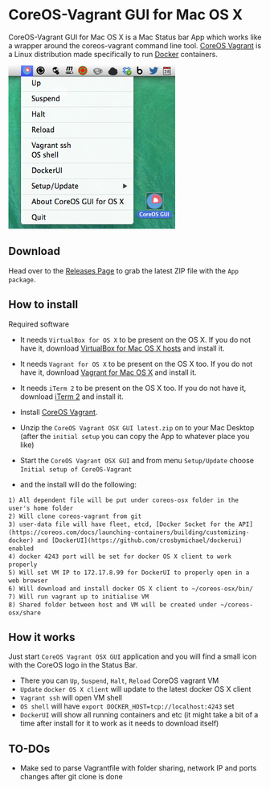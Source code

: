 CoreOS-Vagrant GUI for Mac OS X
============================

CoreOS-Vagrant GUI for Mac OS X is a Mac Status bar App which works like a wrapper around the coreos-vagrant command line tool.
[CoreOS Vagrant](https://github.com/coreos/coreos-vagrant) is a Linux distribution made specifically to run [Docker](https://www.docker.io/) containers.

![CoreOS-Vagrant-GUI L](coreos-vagrant-gui.png "CoreOS-Vagrant-GUI")

Download
--------
Head over to the [Releases Page](https://github.com/rimusz/coreos-osx-gui/releases) to grab the latest ZIP file with the ````App package````.


How to install
----------

Required software
* It needs ````VirtualBox for OS X```` to be present on the OS X.
If you do not have it, download [VirtualBox for Mac OS X hosts](https://www.virtualbox.org/wiki/Downloads) and install it.

* It needs ````Vagrant for OS X```` to be present on the OS X too.
If you do not have it, download [Vagrant for Mac OS X](http://www.vagrantup.com/downloads.html) and install it.

* It needs ````iTerm 2```` to be present on the OS X too.
If you do not have it, download [iTerm 2](http://www.iterm2.com/#/section/downloads) and install it.

* Install [CoreOS Vagrant](https://github.com/coreos/coreos-vagrant).

* Unzip the ````CoreOS Vagrant OSX GUI latest.zip```` on to your Mac Desktop 
(after the ````initial setup```` you can copy the App to whatever place you like)
* Start the ````CoreOS Vagrant OSX GUI```` and from menu ````Setup/Update```` choose ````Initial setup of CoreOS-Vagrant```` 
* and the install will do the following:
````
1) All dependent file will be put under coreos-osx folder in the user's home folder
2) Will clone coreos-vagrant from git
3) user-data file will have fleet, etcd, [Docker Socket for the API](https://coreos.com/docs/launching-containers/building/customizing-docker) and [DockerUI](https://github.com/crosbymichael/dockerui) enabled
4) docker 4243 port will be set for docker OS X client to work properly
5) Will set VM IP to 172.17.8.99 for DockerUI to properly open in a web browser
6) Will download and install docker OS X client to ~/coreos-osx/bin/
7) Will run vagrant up to initialise VM
8) Shared folder between host and VM will be created under ~/coreos-osx/share
````

How it works
------------

Just start ````CoreOS Vagrant OSX GUI```` application and you will find a small icon with the CoreOS logo in the Status Bar.

* There you can ````Up````, ````Suspend````, ````Halt````, ````Reload```` CoreOS vagrant VM
* ````Update```` ````docker OS X client```` will update to the latest docker OS X client
* ````Vagrant ssh```` will open VM shell
* ````OS shell```` will have ````export DOCKER_HOST=tcp://localhost:4243```` set
* ````DockerUI```` will show all running containers and etc (it might take a bit of a time after install for it to work as it needs to download itself)


TO-DOs
------

* Make sed to parse Vagrantfile with folder sharing, network IP and ports changes after git clone is done

